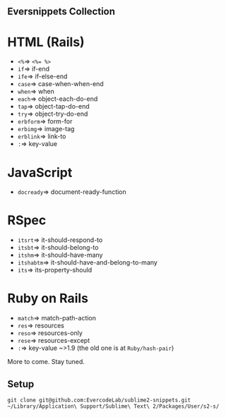 ## Eversnippets Collection

# HTML (Rails)
* `<%`=>      `<%= %>`
* `if`=>      if-end  
* `ife`=>     if-else-end
* `case`=>    case-when-when-end
* `when`=>    when
* `each`=>    object-each-do-end
* `tap`=>     object-tap-do-end
* `try`=>     object-try-do-end
* `erbform`=> form-for
* `erbimg`=>  image-tag
* `erblink`=> link-to
* `:`=>       key-value

# JavaScript
* `docready`=> document-ready-function

# RSpec
* `itsrt`=> it-should-respond-to
* `itsbt`=> it-should-belong-to
* `itshm`=> it-should-have-many
* `itshabtm`=> it-should-have-and-belong-to-many
* `its`=> its-property-should

# Ruby on Rails
* `match`=> match-path-action
* `res`=> resources
* `reso`=> resources-only
* `rese`=> resources-except
* `:`=> key-value ~>1.9 (the old one is at `Ruby/hash-pair`)

More to come. Stay tuned.

## Setup

`git clone git@github.com:EvercodeLab/sublime2-snippets.git ~/Library/Application\ Support/Sublime\ Text\ 2/Packages/User/s2-s/`